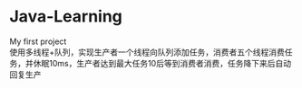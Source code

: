 # Java-Learning
My first project  
使用多线程+队列，实现生产者一个线程向队列添加任务，消费者五个线程消费任务，并休眠10ms，生产者达到最大任务10后等到消费者消费，任务降下来后自动回复生产
